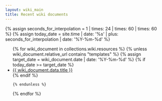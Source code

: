 ```yaml
---
layout: wiki_main
title: Recent wiki documents
---
```


{% assign seconds_for_interpolation = 1 | times: 24 | times: 60 | times: 60 %}
{% assign today_date = site.time | date: '%s' | plus: seconds_for_interpolation | date: '%Y-%m-%d' %}

<ul>
  {% for wiki_document in collections.wiki.resources %}
  	{% unless wiki_document.relative_url contains "templates"  %}
	  {% assign target_date = wiki_document.date | date: '%Y-%m-%d' %}
	  {% if today_date >= target_date %}
	    <li>
	      <a href="{{ wiki_document.relative_url }}">{{ wiki_document.data.title }}</a>
	    </li>
	  {% endif %}

	{% endunless %}
  {% endfor %}
</ul>

